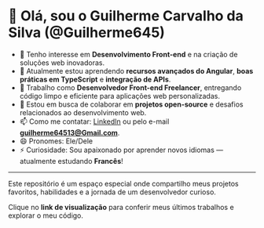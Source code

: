 # 👋 Olá, sou o Guilherme Carvalho da Silva (@Guilherme645)

- 👀 Tenho interesse em **Desenvolvimento Front-end** e na criação de soluções web inovadoras.
- 🌱 Atualmente estou aprendendo **recursos avançados do Angular**, **boas práticas em TypeScript** e **integração de APIs**.
- 💼 Trabalho como **Desenvolvedor Front-end Freelancer**, entregando código limpo e eficiente para aplicações web personalizadas.
- 💞️ Estou em busca de colaborar em **projetos open-source** e desafios relacionados ao desenvolvimento web.
- 📫 Como me contatar: [LinkedIn](https://www.linkedin.com/in/guilherme-carvalho-da-silva-1b5107262/) ou pelo e-mail **guilherme64513@Gmail.com**.
- 😄 Pronomes: Ele/Dele
- ⚡ Curiosidade: Sou apaixonado por aprender novos idiomas — atualmente estudando **Francês**!

---

Este repositório é um espaço especial onde compartilho meus projetos favoritos, habilidades e a jornada de um desenvolvedor curioso.

Clique no **link de visualização** para conferir meus últimos trabalhos e explorar o meu código.
